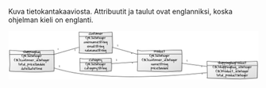 Kuva tietokantakaaviosta. Attribuutit ja taulut ovat englanniksi, koska ohjelman kieli on englanti.

![Tietokantakaavio](tietokantakaavio2.png)
